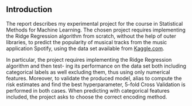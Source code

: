 ## Introduction

The report describes my experimental project for the course in Statistical Methods for Machine
Learning. The chosen project requires implementing the Ridge Regression algorithm from scratch,
without the help of outer libraries, to predict the popularity of musical tracks from the music
application Spotify, using the data set available from [Kaggle.com](https://www.kaggle.com/datasets/maharshipandya/-spotify-tracks-dataset).

In particular, the project requires implementing the Ridge Regression algorithm and then test-
ing its performance on the data set both including categorical labels as well excluding them, thus
using only numerical features. Moreover, to validate the produced model, alias to compute the risk
estimates and find the best hyperparameter, 5-fold Cross Validation is performed in both cases.
When predicting with categorical features included, the project asks to choose the correct encoding
method.
